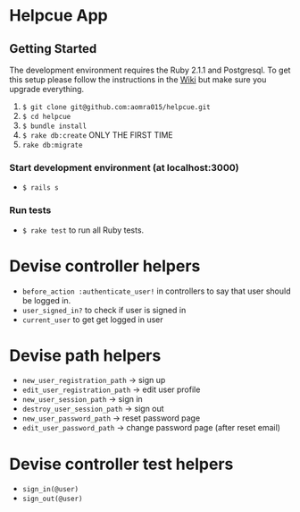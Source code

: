 # Helpcue App

## Getting Started

The development environment requires the Ruby 2.1.1 and Postgresql. To get this setup please follow the instructions in the [Wiki](https://github.com/aomra015/curri/wiki) but make sure you upgrade everything.

1. `$ git clone git@github.com:aomra015/helpcue.git`
1. `$ cd helpcue`
1. `$ bundle install`
1. `$ rake db:create` ONLY THE FIRST TIME
1. `rake db:migrate`

### Start development environment (at localhost:3000)
- `$ rails s`

### Run tests
- `$ rake test` to run all Ruby tests.



# Devise controller helpers

* `before_action :authenticate_user!` in controllers to say that user should be logged in.
* `user_signed_in?` to check if user is signed in
* `current_user` to get get logged in user

# Devise path helpers

* `new_user_registration_path` -> sign up
* `edit_user_registration_path` -> edit user profile
* `new_user_session_path` -> sign in
* `destroy_user_session_path` -> sign out
* `new_user_password_path` -> reset password page
* `edit_user_password_path` -> change password page (after reset email)

# Devise controller test helpers

* `sign_in(@user)`
* `sign_out(@user)`